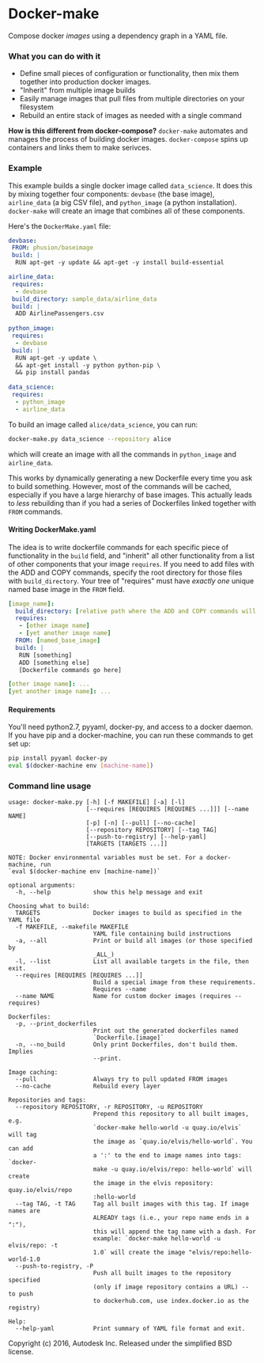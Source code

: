 # Docker-make
Compose docker *images* using a dependency graph in a YAML file.

### What you can do with it
 * Define small pieces of configuration or functionality, then mix them together into production docker images.
 * "Inherit" from multiple image builds
 * Easily manage images that pull files from multiple directories on your filesystem
 * Rebuild an entire stack of images as needed with a single command
 
**How is this different from docker-compose?** `docker-make` automates and manages the process of building docker images. `docker-compose` spins up containers and links them to make serivces.

### Example
This example builds a single docker image called `data_science`. It does this by mixing together four components: `devbase` (the base image), `airline_data` (a big CSV file), and `python_image` (a python installation). `docker-make` will create an image that combines all of these components.

Here's the `DockerMake.yaml` file:
```yaml
devbase:
 FROM: phusion/baseimage
 build: |
  RUN apt-get -y update && apt-get -y install build-essential

airline_data:
 requires:
  - devbase
 build_directory: sample_data/airline_data
 build: |
  ADD AirlinePassengers.csv
  
python_image:
 requires:
  - devbase
 build: |
  RUN apt-get -y update \
  && apt-get install -y python python-pip \
  && pip install pandas
  
data_science:
 requires:
  - python_image
  - airline_data
```

To build an image called `alice/data_science`, you can run:
```bash
docker-make.py data_science --repository alice
```
which will create an image with all the commands in `python_image` and `airline_data`.

This works by dynamically generating a new Dockerfile every time you ask to build something. However, most of the commands will be cached, especially if you have a large hierarchy of base images. This actually leads to _less_ rebuilding than if you had a series of Dockerfiles linked together with `FROM` commands.

#### Writing DockerMake.yaml
The idea is to write dockerfile commands for each specific piece of functionality in the `build` field, and "inherit" all other functionality from a list of other components that your image `requires`. If you need to add files with the ADD and COPY commands,  specify the root directory for those files with `build_directory`. Your tree of "requires" must have _exactly one_ unique named base image in the `FROM` field.
```yaml
[image_name]:
  build_directory: [relative path where the ADD and COPY commands will look for files]
  requires:
   - [other image name]
   - [yet another image name]
  FROM: [named_base_image]
  build: |
   RUN [something]
   ADD [something else]
   [Dockerfile commands go here]

[other image name]: ...
[yet another image name]: ...
```


#### Requirements
You'll need python2.7, pyyaml, docker-py, and access to a docker daemon. If you have pip and a docker-machine, you can run these commands to get set up:
```bash
pip install pyyaml docker-py
eval $(docker-machine env [machine-name])
```

### Command line usage 
```
usage: docker-make.py [-h] [-f MAKEFILE] [-a] [-l]
                      [--requires [REQUIRES [REQUIRES ...]]] [--name NAME]
                      [-p] [-n] [--pull] [--no-cache]
                      [--repository REPOSITORY] [--tag TAG]
                      [--push-to-registry] [--help-yaml]
                      [TARGETS [TARGETS ...]]

NOTE: Docker environmental variables must be set. For a docker-machine, run
`eval $(docker-machine env [machine-name])`

optional arguments:
  -h, --help            show this help message and exit

Choosing what to build:
  TARGETS               Docker images to build as specified in the YAML file
  -f MAKEFILE, --makefile MAKEFILE
                        YAML file containing build instructions
  -a, --all             Print or build all images (or those specified by
                        _ALL_)
  -l, --list            List all available targets in the file, then exit.
  --requires [REQUIRES [REQUIRES ...]]
                        Build a special image from these requirements.
                        Requires --name
  --name NAME           Name for custom docker images (requires --requires)

Dockerfiles:
  -p, --print_dockerfiles
                        Print out the generated dockerfiles named
                        `Dockerfile.[image]`
  -n, --no_build        Only print Dockerfiles, don't build them. Implies
                        --print.

Image caching:
  --pull                Always try to pull updated FROM images
  --no-cache            Rebuild every layer

Repositories and tags:
  --repository REPOSITORY, -r REPOSITORY, -u REPOSITORY
                        Prepend this repository to all built images, e.g.
                        `docker-make hello-world -u quay.io/elvis` will tag
                        the image as `quay.io/elvis/hello-world`. You can add
                        a ':' to the end to image names into tags: `docker-
                        make -u quay.io/elvis/repo: hello-world` will create
                        the image in the elvis repository: quay.io/elvis/repo
                        :hello-world
  --tag TAG, -t TAG     Tag all built images with this tag. If image names are
                        ALREADY tags (i.e., your repo name ends in a ":"),
                        this will append the tag name with a dash. For
                        example: `docker-make hello-world -u elvis/repo: -t
                        1.0` will create the image "elvis/repo:hello-world-1.0
  --push-to-registry, -P
                        Push all built images to the repository specified
                        (only if image repository contains a URL) -- to push
                        to dockerhub.com, use index.docker.io as the registry)

Help:
  --help-yaml           Print summary of YAML file format and exit.
```



Copyright (c) 2016, Autodesk Inc. Released under the simplified BSD license.
